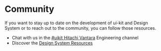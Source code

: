 # Community

If you want to stay up to date on the development of ui-kit and Design System or to reach out to the community, you can follow those resources.

- Chat with us in the [#uikit Hitachi Vantara](https://hitachivantara-eng.slack.com/messages/CFY74GK6G) Engineering channel
- Discover the [Design System Resources](https://hitachivantara.sharepoint.com/sites/DesignSystem/UI%20KIT/Home.aspx)
